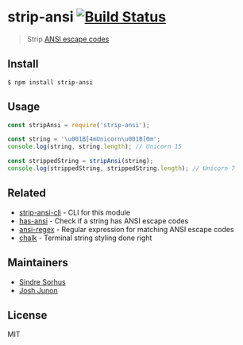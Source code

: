 # strip-ansi [![Build Status](https://travis-ci.org/chalk/strip-ansi.svg?branch=master)](https://travis-ci.org/chalk/strip-ansi)

> Strip [ANSI escape codes](https://en.wikipedia.org/wiki/ANSI_escape_code)


## Install

```
$ npm install strip-ansi
```


## Usage

```js
const stripAnsi = require('strip-ansi');

const string = '\u001B[4mUnicorn\u001B[0m';
console.log(string, string.length); // Unicorn 15

const strippedString = stripAnsi(string);
console.log(strippedString, strippedString.length); // Unicorn 7
```


## Related

- [strip-ansi-cli](https://github.com/chalk/strip-ansi-cli) - CLI for this module
- [has-ansi](https://github.com/chalk/has-ansi) - Check if a string has ANSI escape codes
- [ansi-regex](https://github.com/chalk/ansi-regex) - Regular expression for matching ANSI escape codes
- [chalk](https://github.com/chalk/chalk) - Terminal string styling done right


## Maintainers

- [Sindre Sorhus](https://github.com/sindresorhus)
- [Josh Junon](https://github.com/qix-)


## License

MIT
